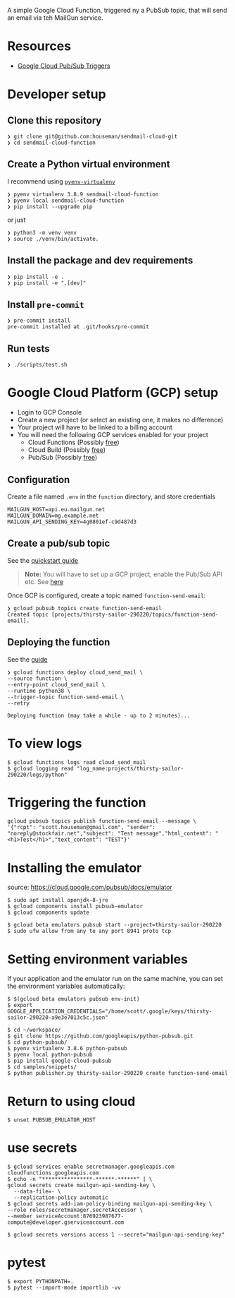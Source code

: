 A simple Google Cloud Function, triggered ny a PubSub topic, that will send an email via teh MailGun service.

# Resources
- [Google Cloud Pub/Sub Triggers](https://cloud.google.com/functions/docs/calling/pubsub)

# Developer setup

## Clone this repository
```
❯ git clone git@github.com:houseman/sendmail-cloud-git
❯ cd sendmail-cloud-function
```

## Create a Python virtual environment
I recommend using [`pyenv-virtualenv`](https://github.com/pyenv/pyenv-virtualenv)
```
❯ pyenv virtualenv 3.8.9 sendmail-cloud-function
❯ pyenv local sendmail-cloud-function
❯ pip install --upgrade pip
```
or just
```
❯ python3 -m venv venv
❯ source ./venv/bin/activate.
```

## Install the package and dev requirements
```
❯ pip install -e .
❯ pip install -e ".[dev]"
```

## Install `pre-commit`
```
❯ pre-commit install
pre-commit installed at .git/hooks/pre-commit
```

## Run tests
```
❯ ./scripts/test.sh
```

# Google Cloud Platform (GCP) setup
- Login to GCP Console
- Create a new project (or select an existing one, it makes no difference)
- Your project will have to be linked to a billing account
- You will need the following GCP services enabled for your project
  - Cloud Functions  (Possibly [free](https://cloud.google.com/free/docs/gcp-free-tier/#cloud-functions))
  - Cloud Build (Possibly [free](https://cloud.google.com/free/docs/gcp-free-tier/#cloud-build))
  - Pub/Sub (Possibly [free](https://cloud.google.com/free/docs/gcp-free-tier/#pub-sub))

## Configuration
Create a file named `.env` in the `function` directory, and store credentials

```
MAILGUN_HOST=api.eu.mailgun.net
MAILGUN_DOMAIN=mg.example.net
MAILGUN_API_SENDING_KEY=4g0801ef-c9d487d3
```
## Create a pub/sub topic

See the [quickstart guide](https://cloud.google.com/pubsub/docs/quickstart-cli#create_a_topic)

> **Note:** You will have to set up a GCP project, enable the Pub/Sub API etc. See [here](https://cloud.google.com/pubsub/docs/quickstart-cli#before-you-begin)

Once GCP is configured, create a topic named `function-send-email`:
```
❯ gcloud pubsub topics create function-send-email
Created topic [projects/thirsty-sailor-290220/topics/function-send-email].
```

## Deploying the function

See the [guide](https://cloud.google.com/functions/docs/deploying/filesystem#deploy_using_the_gcloud_tool)

```
❯ gcloud functions deploy cloud_send_mail \
--source function \
--entry-point cloud_send_mail \
--runtime python38 \
--trigger-topic function-send-email \
--retry

Deploying function (may take a while - up to 2 minutes)...
```

# To view logs

    $ gcloud functions logs read cloud_send_mail
    $ gcloud logging read "log_name:projects/thirsty-sailor-290220/logs/python"


# Triggering the function
```
gcloud pubsub topics publish function-send-email --message \
'{"rcpt": "scott.houseman@gmail.com", "sender": "noreply@stockfair.net","subject": "Test message","html_content": "<h1>Test</h1>","text_content": "TEST"}'

```

# Installing the emulator

source: https://cloud.google.com/pubsub/docs/emulator

    $ sudo apt install openjdk-8-jre
    $ gcloud components install pubsub-emulator
    $ gcloud components update

    $ gcloud beta emulators pubsub start --project=thirsty-sailor-290220
    $ sudo ufw allow from any to any port 8941 proto tcp

# Setting environment variables

If your application and the emulator run on the same machine, you can set the environment variables automatically:

    $ $(gcloud beta emulators pubsub env-init)
    $ export GOOGLE_APPLICATION_CREDENTIALS="/home/scott/.google/keys/thirsty-sailor-290220-a9e3e7013c5c.json"

    $ cd ~/workspace/
    $ git clone https://github.com/googleapis/python-pubsub.git
    $ cd python-pubsub/
    $ pyenv virtualenv 3.8.6 python-pubsub
    $ pyenv local python-pubsub
    $ pip install google-cloud-pubsub
    $ cd samples/snippets/
    $ python publisher.py thirsty-sailor-290220 create function-send-email

# Return to using cloud

    $ unset PUBSUB_EMULATOR_HOST

# use secrets

    $ gcloud services enable secretmanager.googleapis.com cloudfunctions.googleapis.com
    $ echo -n "****************-******-******" | \
    gcloud secrets create mailgun-api-sending-key \
      --data-file=- \
      --replication-policy automatic
    $ gcloud secrets add-iam-policy-binding mailgun-api-sending-key \
    --role roles/secretmanager.secretAccessor \
    --member serviceAccount:876923987677-compute@developer.gserviceaccount.com

    $ gcloud secrets versions access 1 --secret="mailgun-api-sending-key"


# pytest

    $ export PYTHONPATH=.
    $ pytest --import-mode importlib -vv
